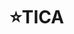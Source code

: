 # :star:TICA
[Test-Time Intensity Consistency Adaptation for Shadow Detection]: https://arxiv.org/pdf/2410.07695
